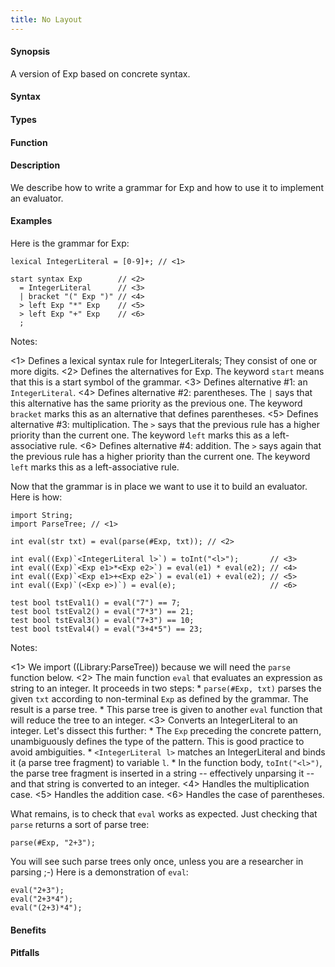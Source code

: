 ```yaml
---
title: No Layout
---
```


#### Synopsis

A version of Exp based on concrete syntax.

#### Syntax

#### Types

#### Function

#### Description

We describe how to write a grammar for Exp and how to use it to implement an evaluator.


#### Examples

Here is the grammar for Exp:

```rascal-commands
lexical IntegerLiteral = [0-9]+; // <1>

start syntax Exp        // <2>
  = IntegerLiteral      // <3>
  | bracket "(" Exp ")" // <4>
  > left Exp "*" Exp    // <5>
  > left Exp "+" Exp    // <6>
  ;
```

Notes:

<1> Defines a lexical syntax rule for IntegerLiterals; They consist of one or more digits.
<2> Defines the alternatives for Exp. The keyword `start` means that this is a start symbol of the grammar.
<3> Defines alternative #1: an `IntegerLiteral`.
<4> Defines alternative #2: parentheses. The `|` says that this alternative has the same priority as the previous one.
    The keyword `bracket` marks this as an alternative that defines parentheses.
<5> Defines alternative #3: multiplication. The `>` says that the previous rule has a higher priority than the current one.
    The keyword `left` marks this as a left-associative rule.
<6> Defines alternative #4: addition. The `>` says again that the previous rule has a higher priority than the current one.
    The keyword `left` marks this as a left-associative rule.


Now that the grammar is in place we want to use it to build an evaluator. Here is how:
```rascal-commands,continue
import String;
import ParseTree; // <1>

int eval(str txt) = eval(parse(#Exp, txt)); // <2>

int eval((Exp)`<IntegerLiteral l>`) = toInt("<l>");       // <3>
int eval((Exp)`<Exp e1>*<Exp e2>`) = eval(e1) * eval(e2); // <4>
int eval((Exp)`<Exp e1>+<Exp e2>`) = eval(e1) + eval(e2); // <5>
int eval((Exp)`(<Exp e>)`) = eval(e);                     // <6>

test bool tstEval1() = eval("7") == 7;
test bool tstEval2() = eval("7*3") == 21;
test bool tstEval3() = eval("7+3") == 10;
test bool tstEval4() = eval("3+4*5") == 23;
```

Notes:

<1> We import ((Library:ParseTree)) because we will need the `parse` function below.
<2> The main function `eval` that evaluates an expression as string to an integer. It proceeds in two steps:
    *  `parse(#Exp, txt)` parses the given `txt` according to non-terminal `Exp` as defined by the grammar.
        The result is a parse tree.
    *  This parse tree is given to another `eval` function that will reduce the tree to an integer.
<3> Converts an IntegerLiteral to an integer. Let's dissect this further:
    *  The `Exp` preceding the concrete pattern, unambiguously defines the type of the pattern.
        This is good practice to avoid ambiguities.
    *  `<IntegerLiteral l>` matches an IntegerLiteral and binds it (a parse tree fragment) to variable `l`.
    *  In the function body, `toInt("<l>")`, the parse tree fragment is inserted in a string -- effectively unparsing it --
        and that string is converted to an integer.
<4> Handles the multiplication case.
<5> Handles the addition case.
<6> Handles the case of parentheses.


What remains, is to check that `eval` works as expected.
Just checking that `parse` returns a sort of parse tree:

```rascal-shell,continue
parse(#Exp, "2+3");
```
You will see such parse trees only once, unless you are a researcher in parsing ;-)
Here is a demonstration of `eval`:
```rascal-shell,continue
eval("2+3");
eval("2+3*4");
eval("(2+3)*4");
```


#### Benefits

#### Pitfalls

